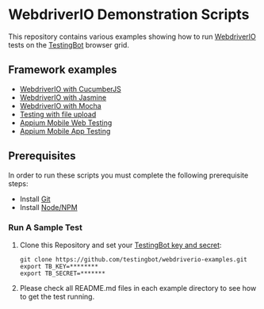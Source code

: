 # WebdriverIO Demonstration Scripts

This repository contains various examples showing how to run [WebdriverIO](https://webdriver.io/) tests on the [TestingBot](https://testingbot.com/) browser grid.

## Framework examples
- [WebdriverIO with CucumberJS](webdriver/examples/cucumberjs)
- [WebdriverIO with Jasmine](webdriver/examples/jasmine)
- [WebdriverIO with Mocha](webdriver/examples/mocha)
- [Testing with file upload](webdriver/examples/upload)
- [Appium Mobile Web Testing](appium-web/examples/w3c)
- [Appium Mobile App Testing](appium-app/examples/app-automation)

## Prerequisites

In order to run these scripts you must complete the following prerequisite steps:

- Install [Git](https://git-scm.com/downloads)
- Install [Node/NPM](https://nodejs.org/en/download/)

### Run A Sample Test

1. Clone this Repository and set your [TestingBot key and secret](https://testingbot.com):

   ```
   git clone https://github.com/testingbot/webdriverio-examples.git
   export TB_KEY=********
   export TB_SECRET=*******
   ```

2. Please check all README.md files in each example directory to see how to get the test running.